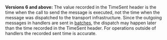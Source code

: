 **Versions 6 and above:** The value recorded in the TimeSent header is the time when the call to send the message is executed, not the time when the message was dispatched to the transport infrastructure. Since the outgoing messages in handlers are sent in [batches](/nservicebus/messaging/batched-dispatch.md), the dispatch may happen later than the time recorded in the TimeSent header. For operations outside of handlers the recorded sent time is accurate.